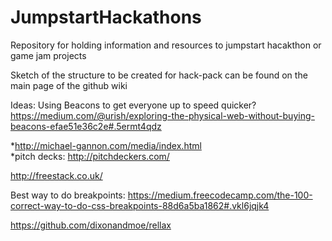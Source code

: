 # JumpstartHackathons
Repository for holding information and resources to jumpstart hacakthon or game jam projects


Sketch of the structure to be created for hack-pack can be found on the main page of the github wiki

 







 
 
 
 
 Ideas: Using Beacons to get everyone up to speed quicker? https://medium.com/@urish/exploring-the-physical-web-without-buying-beacons-efae51e36c2e#.5ermt4qdz
 
 *http://michael-gannon.com/media/index.html  
 *pitch decks: http://pitchdeckers.com/
 

http://freestack.co.uk/
 
 
 Best way to do breakpoints: https://medium.freecodecamp.com/the-100-correct-way-to-do-css-breakpoints-88d6a5ba1862#.vkl6jqjk4
 
 
 
 https://github.com/dixonandmoe/rellax
